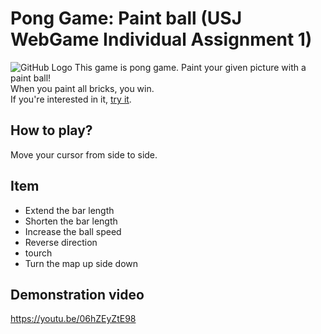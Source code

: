 # Pong Game: Paint ball (USJ WebGame Individual Assignment 1)
![GitHub Logo](/sampleImg.png)
This game is pong game. Paint your given picture with a paint ball!<br/>
When you paint all bricks, you win.<br/>
If you're interested in it, [try it](https://syoung125.github.io/PaintBall/brick_game.html).  

## How to play?
Move your cursor from side to side.

## Item
* Extend the bar length
* Shorten the bar length
* Increase the ball speed
* Reverse direction
* tourch
* Turn the map up side down

## Demonstration video
https://youtu.be/06hZEyZtE98
